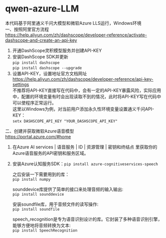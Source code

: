 # qwen-azure-LLM
本代码基于阿里通义千问大模型和微软Azure LLS运行，Windows环境  
一、按照阿里官方流程  
https://help.aliyun.com/zh/dashscope/developer-reference/activate-dashscope-and-create-an-api-key
1. 开通DashScope灵积模型服务并创建API-KEY
2. 安装DashScope SDK并更新  
   ```pip install dashscope```  
   ```pip install dashscope --upgrade```  
3. 设置API-KEY，设置地址官方文档网址  
   https://help.aliyun.com/zh/dashscope/developer-reference/api-key-settings  
   不推荐将API-KEY直接写在代码中，会有一定的API-KEY暴露风险，实际应用中，配置的环境变量有时会出现读取不到的情况，此时将API-KEY写在代码中可以使程序正常运行。  
   这里以Windows为例，对当前用户添加永久性环境变量设置通义千问API-KEY：  
   ```setx DASHSCOPE_API_KEY "YOUR_DASHSCOPE_API_KEY"```
   
二、创建并获取微软Azure语音模型  
https://portal.azure.com/#home  
1. 在Azure AI services | 语音服务 | ID | 资源管理 | 密钥和终结点 里获取你的Azure语音服务的API密钥和服务区域。
2. 安装Azure认知服务SDK：```pip install azure-cognitiveservices-speech```

   之后安装一下需要用到的库：  
   ```pip install numpy```  
  
   sounddevice库提供了简单的接口来处理音频的输入输出:  
   ```pip install sounddevice```   
   
   安装soundfile库，用于音频文件的读写操作:  
   ```pip install soundfile```  
   
   speech_recognition是专为语音识别设计的库。它封装了多种语音识别引擎，能够方便地将音频转换为文本:  
   ```pip install SpeechRecognition```  

